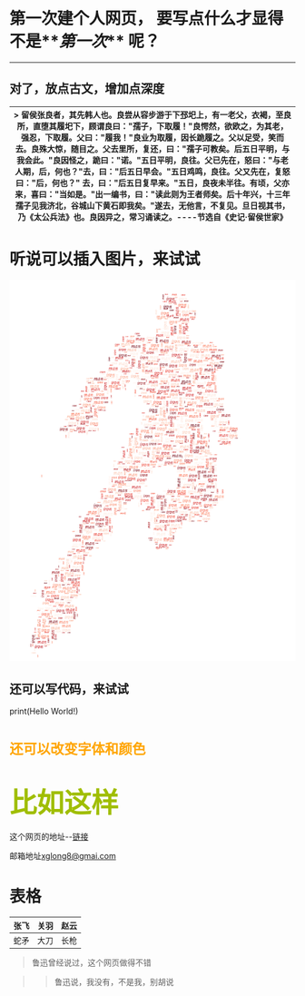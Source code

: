 # 第一次建个人网页， 要写点什么才显得不是**_第一次_** 呢？

--------------------------------------------------------------------------------

## 对了，放点古文，增加点深度



| > 留侯张良者，其先韩人也。良尝从容步游于下邳圯上，有一老父，衣褐，至良所，直堕其履圯下，顾谓良曰："孺子，下取履！"良愕然，欲欧之，为其老，强忍，下取履。父曰："履我！"良业为取履，因长跪履之。父以足受，笑而去。良殊大惊，随目之。父去里所，复还，曰："孺子可教矣。后五日平明，与我会此。"良因怪之，跪曰："诺。"五日平明，良往。父已先在，怒曰："与老人期，后，何也？"去，曰："后五日早会。"五日鸡鸣，良往。父又先在，复怒曰："后，何也？" 去，曰："后五日复早来。"五日，良夜未半往。有顷，父亦来，喜曰："当如是。"出一编书，曰："读此则为王者师矣。后十年兴，十三年孺子见我济北，谷城山下黄石即我矣。"遂去，无他言，不复见。旦日视其书，乃《太公兵法》也。良因异之，常习诵读之。----节选自《史记·留侯世家》
| --------------------------------------------------------------------------------------------------------------------------------------------------------------------------------------------------------------------------------------------------------------------------------------------------------------------------------------------------------------------



# 听说可以插入图片，来试试

![这是谁！](/fig/IronMan6.png)

## 还可以写代码，来试试

print(Hello World!)

# <font color="orange" size="5" face="微软雅黑">还可以改变字体和颜色</font>

# <font color="amber" size="7" face="微软雅黑">比如这样</font>

这个网页的地址--[链接](https://xglong8.github.io)

邮箱地址[xglong8@gmai.com](mailto:xglong8@gmai.com)

# 表格

张飞 | 关羽 | 赵云
-- | -- | --
蛇矛 | 大刀 | 长枪

> 鲁迅曾经说过，这个网页做得不错

> > 鲁迅说，我没有，不是我，别胡说

